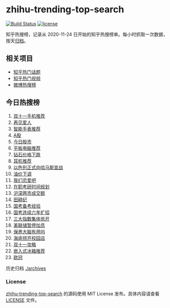 # zhihu-trending-top-search

[![Build Status](https://github.com/justjavac/zhihu-trending-top-search/workflows/ci/badge.svg?branch=main)](https://github.com/justjavac/zhihu-trending-top-search/actions)
[![license](https://img.shields.io/github/license/justjavac/zhihu-trending-top-search)](https://github.com/justjavac/zhihu-trending-top-search/blob/main/LICENSE)

知乎热搜榜，记录从 2020-11-24
日开始的知乎热搜榜单。每小时抓取一次数据，按天[归档](./archives)。

## 相关项目

- [知乎热门话题](https://github.com/justjavac/zhihu-trending-hot-questions)
- [知乎热门视频](https://github.com/justjavac/zhihu-trending-hot-video)
- [微博热搜榜](https://github.com/justjavac/weibo-trending-hot-search)

## 今日热搜榜

<!-- BEGIN -->
<!-- 最后更新时间 Thu Oct 26 2023 21:14:18 GMT+0800 (China Standard Time) -->

1. [双十一手机推荐](https://www.zhihu.com/search?q=双十一手机推荐)
1. [再见爱人](https://www.zhihu.com/search?q=再见爱人)
1. [智能手表推荐](https://www.zhihu.com/search?q=智能手表推荐)
1. [A股](https://www.zhihu.com/search?q=A股)
1. [今日股市](https://www.zhihu.com/search?q=今日股市)
1. [平板电脑推荐](https://www.zhihu.com/search?q=平板电脑推荐)
1. [钻石价格下跌](https://www.zhihu.com/search?q=钻石价格下跌)
1. [耳机推荐](https://www.zhihu.com/search?q=耳机推荐)
1. [以色列正式向哈马斯宣战](https://www.zhihu.com/search?q=以色列正式向哈马斯宣战)
1. [油价下调](https://www.zhihu.com/search?q=油价下调)
1. [我们恋爱吧](https://www.zhihu.com/search?q=我们恋爱吧)
1. [在职考研时间规划](https://www.zhihu.com/search?q=在职考研时间规划)
1. [沪深两市成交额](https://www.zhihu.com/search?q=沪深两市成交额)
1. [田耕纪](https://www.zhihu.com/search?q=田耕纪)
1. [国考备考经验](https://www.zhihu.com/search?q=国考备考经验)
1. [国考连续六年扩招](https://www.zhihu.com/search?q=国考连续六年扩招)
1. [三大指数集体低开](https://www.zhihu.com/search?q=三大指数集体低开)
1. [美联储暂停加息](https://www.zhihu.com/search?q=美联储暂停加息)
1. [保养大脑有用吗](https://www.zhihu.com/search?q=保养大脑有用吗)
1. [海底捞开校园店](https://www.zhihu.com/search?q=海底捞开校园店)
1. [双十一攻略](https://www.zhihu.com/search?q=双十一攻略)
1. [嵌入式冰箱推荐](https://www.zhihu.com/search?q=嵌入式冰箱推荐)
1. [欧冠](https://www.zhihu.com/search?q=欧冠)

<!-- END -->

历史归档 [./archives](./archives)

### License

[zhihu-trending-top-search](https://github.com/justjavac/zhihu-trending-top-search)
的源码使用 MIT License 发布。具体内容请查看 [LICENSE](./LICENSE) 文件。
